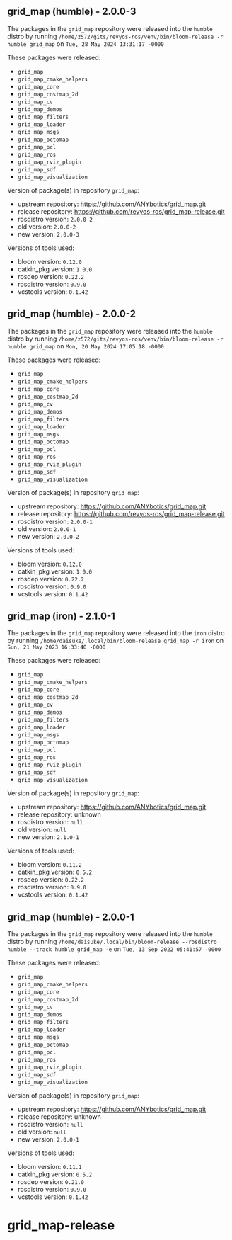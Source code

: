 ## grid_map (humble) - 2.0.0-3

The packages in the `grid_map` repository were released into the `humble` distro by running `/home/z572/gits/revyos-ros/venv/bin/bloom-release -r humble grid_map` on `Tue, 28 May 2024 13:31:17 -0000`

These packages were released:
- `grid_map`
- `grid_map_cmake_helpers`
- `grid_map_core`
- `grid_map_costmap_2d`
- `grid_map_cv`
- `grid_map_demos`
- `grid_map_filters`
- `grid_map_loader`
- `grid_map_msgs`
- `grid_map_octomap`
- `grid_map_pcl`
- `grid_map_ros`
- `grid_map_rviz_plugin`
- `grid_map_sdf`
- `grid_map_visualization`

Version of package(s) in repository `grid_map`:

- upstream repository: https://github.com/ANYbotics/grid_map.git
- release repository: https://github.com/revyos-ros/grid_map-release.git
- rosdistro version: `2.0.0-2`
- old version: `2.0.0-2`
- new version: `2.0.0-3`

Versions of tools used:

- bloom version: `0.12.0`
- catkin_pkg version: `1.0.0`
- rosdep version: `0.22.2`
- rosdistro version: `0.9.0`
- vcstools version: `0.1.42`


## grid_map (humble) - 2.0.0-2

The packages in the `grid_map` repository were released into the `humble` distro by running `/home/z572/gits/revyos-ros/venv/bin/bloom-release -r humble grid_map` on `Mon, 20 May 2024 17:05:18 -0000`

These packages were released:
- `grid_map`
- `grid_map_cmake_helpers`
- `grid_map_core`
- `grid_map_costmap_2d`
- `grid_map_cv`
- `grid_map_demos`
- `grid_map_filters`
- `grid_map_loader`
- `grid_map_msgs`
- `grid_map_octomap`
- `grid_map_pcl`
- `grid_map_ros`
- `grid_map_rviz_plugin`
- `grid_map_sdf`
- `grid_map_visualization`

Version of package(s) in repository `grid_map`:

- upstream repository: https://github.com/ANYbotics/grid_map.git
- release repository: https://github.com/revyos-ros/grid_map-release.git
- rosdistro version: `2.0.0-1`
- old version: `2.0.0-1`
- new version: `2.0.0-2`

Versions of tools used:

- bloom version: `0.12.0`
- catkin_pkg version: `1.0.0`
- rosdep version: `0.22.2`
- rosdistro version: `0.9.0`
- vcstools version: `0.1.42`


## grid_map (iron) - 2.1.0-1

The packages in the `grid_map` repository were released into the `iron` distro by running `/home/daisuke/.local/bin/bloom-release grid_map -r iron` on `Sun, 21 May 2023 16:33:40 -0000`

These packages were released:
- `grid_map`
- `grid_map_cmake_helpers`
- `grid_map_core`
- `grid_map_costmap_2d`
- `grid_map_cv`
- `grid_map_demos`
- `grid_map_filters`
- `grid_map_loader`
- `grid_map_msgs`
- `grid_map_octomap`
- `grid_map_pcl`
- `grid_map_ros`
- `grid_map_rviz_plugin`
- `grid_map_sdf`
- `grid_map_visualization`

Version of package(s) in repository `grid_map`:

- upstream repository: https://github.com/ANYbotics/grid_map.git
- release repository: unknown
- rosdistro version: `null`
- old version: `null`
- new version: `2.1.0-1`

Versions of tools used:

- bloom version: `0.11.2`
- catkin_pkg version: `0.5.2`
- rosdep version: `0.22.2`
- rosdistro version: `0.9.0`
- vcstools version: `0.1.42`


## grid_map (humble) - 2.0.0-1

The packages in the `grid_map` repository were released into the `humble` distro by running `/home/daisuke/.local/bin/bloom-release --rosdistro humble --track humble grid_map -e` on `Tue, 13 Sep 2022 05:41:57 -0000`

These packages were released:
- `grid_map`
- `grid_map_cmake_helpers`
- `grid_map_core`
- `grid_map_costmap_2d`
- `grid_map_cv`
- `grid_map_demos`
- `grid_map_filters`
- `grid_map_loader`
- `grid_map_msgs`
- `grid_map_octomap`
- `grid_map_pcl`
- `grid_map_ros`
- `grid_map_rviz_plugin`
- `grid_map_sdf`
- `grid_map_visualization`

Version of package(s) in repository `grid_map`:

- upstream repository: https://github.com/ANYbotics/grid_map.git
- release repository: unknown
- rosdistro version: `null`
- old version: `null`
- new version: `2.0.0-1`

Versions of tools used:

- bloom version: `0.11.1`
- catkin_pkg version: `0.5.2`
- rosdep version: `0.21.0`
- rosdistro version: `0.9.0`
- vcstools version: `0.1.42`


# grid_map-release
